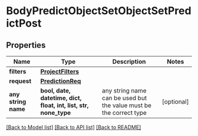 # BodyPredictObjectSetObjectSetPredictPost


## Properties
Name | Type | Description | Notes
------------ | ------------- | ------------- | -------------
**filters** | [**ProjectFilters**](ProjectFilters.md) |  | 
**request** | [**PredictionReq**](PredictionReq.md) |  | 
**any string name** | **bool, date, datetime, dict, float, int, list, str, none_type** | any string name can be used but the value must be the correct type | [optional]

[[Back to Model list]](../README.md#documentation-for-models) [[Back to API list]](../README.md#documentation-for-api-endpoints) [[Back to README]](../README.md)


